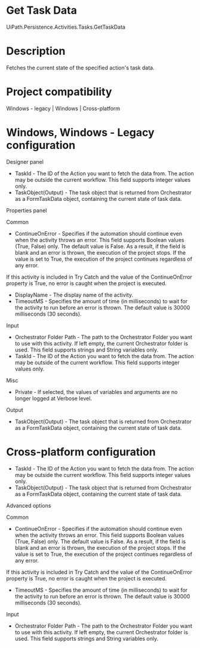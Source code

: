 ﻿# Get Task Data

UiPath.Persistence.Activities.Tasks.GetTaskData

# Description

Fetches the current state of the specified action's task data.

# Project compatibility

Windows - legacy | Windows | Cross-platform

# Windows, Windows - Legacy configuration

Designer panel

* TaskId - The ID of the Action you want to fetch the data from. The action may be outside the current workflow. This field supports integer values only.
* TaskObject(Output) - The task object that is returned from Orchestrator as a FormTaskData object, containing the current state of task data.

Properties panel

Common

* ContinueOnError - Specifies if the automation should continue even when the activity throws an error. This field supports Boolean values (True, False) only. The default value is False. As a result, if the field is blank and an error is thrown, the execution of the project stops. If the value is set to True, the execution of the project continues regardless of any error.

If this activity is included in Try Catch and the value of the ContinueOnError property is True, no error is caught when the project is executed.

* DisplayName - The display name of the activity.
* TimeoutMS - Specifies the amount of time (in milliseconds) to wait for the activity to run before an error is thrown. The default value is 30000 milliseconds (30 seconds).

Input

* Orchestrator Folder Path - The path to the Orchestrator Folder you want to use with this activity. If left empty, the current Orchestrator folder is used. This field supports strings and String variables only.
* TaskId - The ID of the Action you want to fetch the data from. The action may be outside of the current workflow. This field supports integer values only.

Misc

* Private - If selected, the values of variables and arguments are no longer logged at Verbose level.

Output

* TaskObject(Output) - The task object that is returned from Orchestrator as a FormTaskData object, containing the current state of task data.

# Cross-platform configuration

* TaskId - The ID of the Action you want to fetch the data from. The action may be outside the current workflow. This field supports integer values only.
* TaskObject(Output) - The task object that is returned from Orchestrator as a FormTaskData object, containing the current state of task data.

Advanced options

Common

* ContinueOnError - Specifies if the automation should continue even when the activity throws an error. This field supports Boolean values (True, False) only. The default value is False. As a result, if the field is blank and an error is thrown, the execution of the project stops. If the value is set to True, the execution of the project continues regardless of any error.

If this activity is included in Try Catch and the value of the ContinueOnError property is True, no error is caught when the project is executed.

* TimeoutMS - Specifies the amount of time (in milliseconds) to wait for the activity to run before an error is thrown. The default value is 30000 milliseconds (30 seconds).

Input

* Orchestrator Folder Path - The path to the Orchestrator Folder you want to use with this activity. If left empty, the current Orchestrator folder is used. This field supports strings and String variables only.
